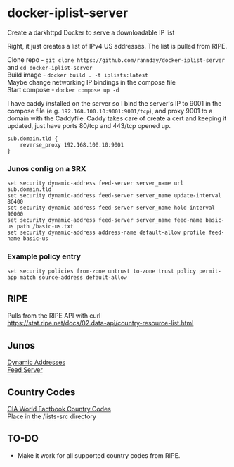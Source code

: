 # docker-iplist-server
Create a darkhttpd Docker to serve a downloadable IP list  

Right, it just creates a list of IPv4 US addresses. The list is pulled from RIPE.  

Clone repo - `git clone https://github.com/rannday/docker-iplist-server` and `cd docker-iplist-server`  
Build image - `docker build . -t iplists:latest`  
Maybe change networking IP bindings in the compose file  
Start compose - `docker compose up -d`  

I have caddy installed on the server so I bind the server's IP to 9001 in the compose file (e.g. `192.168.100.10:9001:9001/tcp`), and proxy 9001 to a domain with the Caddyfile. Caddy takes care of create a cert and keeping it updated, just have ports 80/tcp and 443/tcp opened up.

```
sub.domain.tld {
    reverse_proxy 192.168.100.10:9001
}
```

### Junos config on a SRX  
```
set security dynamic-address feed-server server_name url sub.domain.tld
set security dynamic-address feed-server server_name update-interval 86400
set security dynamic-address feed-server server_name hold-interval 90000
set security dynamic-address feed-server server_name feed-name basic-us path /basic-us.txt
set security dynamic-address address-name default-allow profile feed-name basic-us
```
### Example policy entry  
```
set security policies from-zone untrust to-zone trust policy permit-app match source-address default-allow
```

## RIPE
Pulls from the RIPE API with curl    
https://stat.ripe.net/docs/02.data-api/country-resource-list.html
## Junos
[Dynamic Addresses](https://www.juniper.net/documentation/us/en/software/junos/logical-system-security/topics/ref/statement/dynamic-address.html)    
[Feed Server](https://www.juniper.net/documentation/us/en/software/junos/security-policies/topics/ref/statement/security-dynamic-address-feed-server.html)
## Country Codes
[CIA World Factbook Country Codes](https://www.cia.gov/the-world-factbook/references/country-data-codes/)  
Place in the /lists-src directory

## TO-DO
* Make it work for all supported country codes from RIPE.